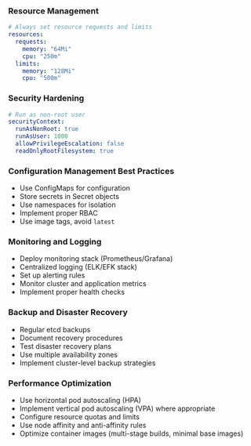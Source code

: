 ### Resource Management

```yaml
# Always set resource requests and limits
resources:
  requests:
    memory: "64Mi"
    cpu: "250m"
  limits:
    memory: "128Mi"
    cpu: "500m"
```

### Security Hardening

```yaml
# Run as non-root user
securityContext:
  runAsNonRoot: true
  runAsUser: 1000
  allowPrivilegeEscalation: false
  readOnlyRootFilesystem: true
```

### Configuration Management Best Practices

- Use ConfigMaps for configuration
- Store secrets in Secret objects
- Use namespaces for isolation
- Implement proper RBAC
- Use image tags, avoid `latest`

### Monitoring and Logging

- Deploy monitoring stack (Prometheus/Grafana)
- Centralized logging (ELK/EFK stack)
- Set up alerting rules
- Monitor cluster and application metrics
- Implement proper health checks

### Backup and Disaster Recovery

- Regular etcd backups
- Document recovery procedures
- Test disaster recovery plans
- Use multiple availability zones
- Implement cluster-level backup strategies

### Performance Optimization

- Use horizontal pod autoscaling (HPA)
- Implement vertical pod autoscaling (VPA) where appropriate
- Configure resource quotas and limits
- Use node affinity and anti-affinity rules
- Optimize container images (multi-stage builds, minimal base images)
